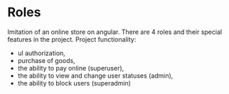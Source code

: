 # Roles
Imitation of an online store on angular. There are 4 roles and their special features in the project. 
Project functionality:
  * ul authorization, 
  * purchase of goods, 
  * the ability to pay online (superuser), 
  * the ability to view and change user statuses (admin), 
  * the ability to block users (superadmin)
